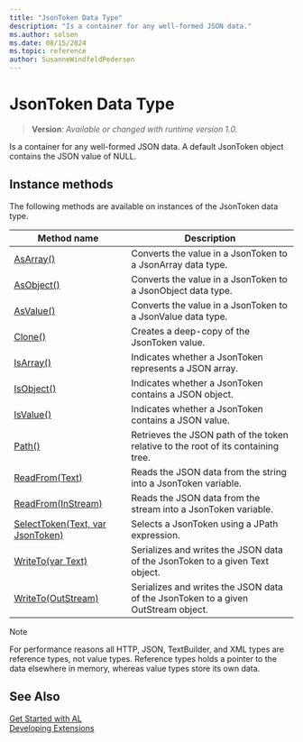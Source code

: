 ```yaml
---
title: "JsonToken Data Type"
description: "Is a container for any well-formed JSON data."
ms.author: solsen
ms.date: 08/15/2024
ms.topic: reference
author: SusanneWindfeldPedersen
---
```

[//]: # (START>DO_NOT_EDIT)
[//]: # (IMPORTANT:Do not edit any of the content between here and the END>DO_NOT_EDIT.)
[//]: # (Any modifications should be made in the .xml files in the ModernDev repo.)
# JsonToken Data Type
> **Version**: _Available or changed with runtime version 1.0._

Is a container for any well-formed JSON data. A default JsonToken object contains the JSON value of NULL.



## Instance methods
The following methods are available on instances of the JsonToken data type.

|Method name|Description|
|-----------|-----------|
|[AsArray()](jsontoken-asarray-method.md)|Converts the value in a JsonToken to a JsonArray data type.|
|[AsObject()](jsontoken-asobject-method.md)|Converts the value in a JsonToken to a JsonObject data type.|
|[AsValue()](jsontoken-asvalue-method.md)|Converts the value in a JsonToken to a JsonValue data type.|
|[Clone()](jsontoken-clone-method.md)|Creates a deep-copy of the JsonToken value.|
|[IsArray()](jsontoken-isarray-method.md)|Indicates whether a JsonToken represents a JSON array.|
|[IsObject()](jsontoken-isobject-method.md)|Indicates whether a JsonToken contains a JSON object.|
|[IsValue()](jsontoken-isvalue-method.md)|Indicates whether a JsonToken contains a JSON value.|
|[Path()](jsontoken-path-method.md)|Retrieves the JSON path of the token relative to the root of its containing tree.|
|[ReadFrom(Text)](jsontoken-readfrom-string-method.md)|Reads the JSON data from the string into a JsonToken variable.|
|[ReadFrom(InStream)](jsontoken-readfrom-instream-method.md)|Reads the JSON data from the stream into a JsonToken variable.|
|[SelectToken(Text, var JsonToken)](jsontoken-selecttoken-method.md)|Selects a JsonToken using a JPath expression.|
|[WriteTo(var Text)](jsontoken-writeto-text-method.md)|Serializes and writes the JSON data of the JsonToken to a given Text object.|
|[WriteTo(OutStream)](jsontoken-writeto-outstream-method.md)|Serializes and writes the JSON data of the JsonToken to a given OutStream object.|

[//]: # (IMPORTANT: END>DO_NOT_EDIT)

> [!NOTE]  
> For performance reasons all HTTP, JSON, TextBuilder, and XML types are reference types, not value types. Reference types holds a pointer to the data elsewhere in memory, whereas value types store its own data.

## See Also
[Get Started with AL](../../devenv-get-started.md)  
[Developing Extensions](../../devenv-dev-overview.md)  
